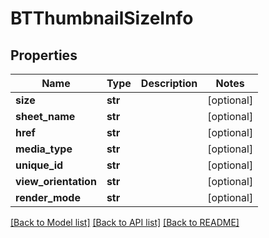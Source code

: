 # BTThumbnailSizeInfo

## Properties
Name | Type | Description | Notes
------------ | ------------- | ------------- | -------------
**size** | **str** |  | [optional] 
**sheet_name** | **str** |  | [optional] 
**href** | **str** |  | [optional] 
**media_type** | **str** |  | [optional] 
**unique_id** | **str** |  | [optional] 
**view_orientation** | **str** |  | [optional] 
**render_mode** | **str** |  | [optional] 

[[Back to Model list]](../README.md#documentation-for-models) [[Back to API list]](../README.md#documentation-for-api-endpoints) [[Back to README]](../README.md)


